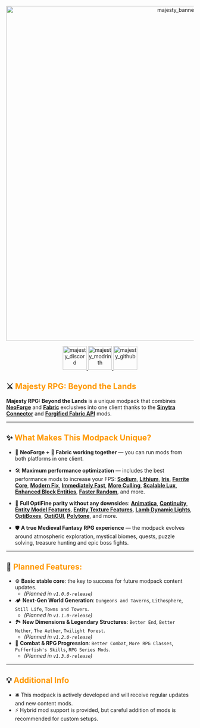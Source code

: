 <p align="center">
  <img src="https://i.imgur.com/8XBcun1.png" alt="majesty_banner" width="900" height="auto">
</p>

<p align="center">
  <a href="https://discord.gg/8qnHQAEGbC">
    <img src="https://i.imgur.com/xU7g3Wg.png" alt="majesty_discord" width="64" height="auto">
  </a>
  <a href="https://modrinth.com/modpack/majesty-rpg">
    <img src="https://i.imgur.com/w4a5Ccf.png" alt="majesty_modrinth" width="64" height="auto">
  </a>
  <a href="https://github.com/tapacywka/majesty-rpg">
    <img src="https://i.imgur.com/4u25zKP.png" alt="majesty_github" width="64" height="auto">
  </a>
</p>

## ⚔️ <font color="#ff9900">Majesty RPG: Beyond the Lands</font>

**Majesty RPG: Beyond the Lands** is a unique modpack that combines [**NeoForge**](https://neoforged.net/) and [**Fabric**](https://fabricmc.net/) exclusives into one client thanks to the [**Sinytra Connector**](https://modrinth.com/mod/connector) and [**Forgified Fabric API**](https://modrinth.com/mod/forgified-fabric-api) mods.

---

## ✨ <font color="#ff9900">What Makes This Modpack Unique?</font>

- 🦊 **NeoForge +** 📜 **Fabric working together** — you can run mods from both platforms in one client.

- 🛠️ **Maximum performance optimization** — includes the best performance mods to increase your FPS: [**Sodium**](https://modrinth.com/mod/sodium), [**Lithium**](https://modrinth.com/mod/lithium), [**Iris**](https://modrinth.com/mod/iris), [**Ferrite Core**](https://modrinth.com/mod/ferrite-core), [**Modern Fix**](https://modrinth.com/mod/modernfix), [**Immediately Fast**](https://modrinth.com/mod/immediatelyfast), [**More Culling**](https://modrinth.com/mod/moreculling), [**Scalable Lux**](https://modrinth.com/mod/scalablelux), [**Enhanced Block Entities**](https://modrinth.com/mod/ebe), [**Faster Random**](https://modrinth.com/mod/faster-random), and more.

- 🌅 **Full OptiFine parity without any downsides**: [**Animatica**](https://modrinth.com/mod/animatica), [**Continuity**](https://modrinth.com/mod/continuity), [**Entity Model Features**](https://modrinth.com/mod/entity-model-features), [**Entity Texture Features**](https://modrinth.com/mod/entitytexturefeatures), [**Lamb Dynamic Lights**](https://modrinth.com/mod/lambdynamiclights), [**OptiBoxes**](https://modrinth.com/mod/optiboxes), [**OptiGUI**](https://modrinth.com/mod/optigui), [**Polytone**](https://modrinth.com/mod/polytone), and more.

- 🛡️ **A true Medieval Fantasy RPG experience** — the modpack evolves around atmospheric exploration, mystical biomes, quests, puzzle solving, treasure hunting and epic boss fights.

---

## 🎯 <font color="#ff9900">Planned Features:</font>

- ⚙️ **Basic stable core**: the key to success for future modpack content updates.
  - *(Planned in `v1.0.0-release`)*
- 🏕️ **Next-Gen World Generation**: `Dungeons and Taverns`, `Lithosphere`, `Still Life`, `Towns and Towers`.
  - *(Planned in `v1.1.0-release`)*
- 🏞️ **New Dimensions & Legendary Structures**: `Better End`, `Better Nether`, `The Aether`, `Twilight Forest`.
  - *(Planned in `v1.2.0-release`)*
- 🏹 **Combat & RPG Progression**: `Better Combat`, `More RPG Classes`, `Pufferfish's Skills`, `RPG Series Mods`.
  - *(Planned in `v1.3.0-release`)*

---

## 💡 <font color="#ff9900">Additional Info</font>

- 🛎️ This modpack is actively developed and will receive regular updates and new content mods.
- ⚡ Hybrid mod support is provided, but careful addition of mods is recommended for custom setups.
